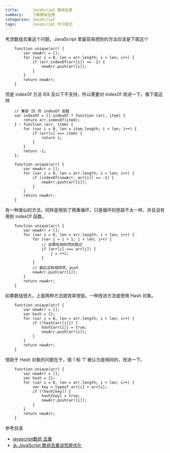 ```yaml
---
title:      JavaScript 数组去重
summary:    了解数组去重
categories: JavaScript
tags:       JavaScript 学习笔记
---
```


考虑数组去重这个问题，JavaScript 里最容易想到的方法应该是下面这个

```
    function unique(arr) {
        var newArr = [];
        for (var i = 0, len = arr.length; i < len; i++) {
            if (arr.indexOf(arr[i]) == -1) {
                newArr.push(arr[i]);
            }
        }
        return newArr;
    }
```

但是 indexOf 方法 IE8 及以下不支持，所以需要对 indexOf 改进一下。像下面这样

```
    // 兼容 IE 的 indexOf 函数
	var indexOf = [].indexOf ? function (arr, item) {
        return arr.indexOf(item);
    } : function (arr, item) {
        for (var i = 0, len = item.length; i < len; i++) {
            if (arr[i] === item) {
                return i;
            }
        }
        return -1;
    };

	function unique(arr) {
        var newArr = [];
        for (var i = 0, len = arr.length; i < len; i++) {
            if (indexOf(newArr, arr[i]) == -1) {
                newArr.push(arr[i]);
            }
        }
        return newArr;
    }
```
有一种类似的方法，同样是用到了两重循环，只是循环的思路不太一样，并且没有用到 indexOf 函数。

```
    function unique(arr) {
        var newArr = [];
        for (var i = 0, len = arr.length; i < len; i++) {
            for (var j = i + 1; j < len; j++) {
                // 如果有相同项则跳过
                if (arr[i] === arr[j]) {
                    j = ++i;
                }
            }
            // 最后没有相同项，push
            newArr.push(arr[i]);
        }
        return newArr;
    }
```
如果数组很大，上面两种方法就效率很低。一种改进方法是使用 Hash 对象。

```
    function unique(arr) {
        var newArr = [];
        var hash = {};
        for (var i = 0, len = arr.length; i < len; i++) {
            if (!hash[arr[i]]) {
                hash[arr[i]] = true;
                newArr.push(arr[i]);
            }
        }
        return newArr;
    }
```
借助于 Hash 对象的问题在于，值 1 和 '1' 被认为是相同的，改进一下。

```
    function unique(arr) {
        var newArr = [];
        var hash = {};
        for (var i = 0, len = arr.length; i < len; i++) {
            var key = typeof arr[i] + arr[i];
            if (!hash[key]) {
                hash[key] = true;
                newArr.push(arr[i]);
            }
        }
        return newArr;
    }
```

参考目录

- [javascript数组 去重](http://www.cnblogs.com/duanhuajian/p/3499993.html)
- [从 JavaScript 数组去重谈性能优化](http://blog.jobbole.com/33099/)








 





















